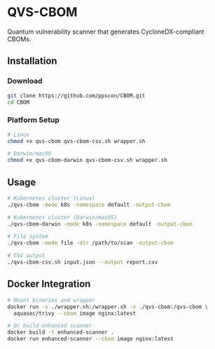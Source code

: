 # QVS-CBOM

Quantum vulnerability scanner that generates CycloneDX-compliant CBOMs.

## Installation

### Download
```bash
git clone https://github.com/ppscon/CBOM.git
cd CBOM
```

### Platform Setup
```bash
# Linux
chmod +x qvs-cbom qvs-cbom-csv.sh wrapper.sh

# Darwin/macOS
chmod +x qvs-cbom-darwin qvs-cbom-csv.sh wrapper.sh
```

## Usage

```bash
# Kubernetes cluster (Linux)
./qvs-cbom -mode k8s -namespace default -output-cbom

# Kubernetes cluster (Darwin/macOS)
./qvs-cbom-darwin -mode k8s -namespace default -output-cbom

# File system
./qvs-cbom -mode file -dir /path/to/scan -output-cbom

# CSV output
./qvs-cbom-csv.sh input.json --output report.csv
```

## Docker Integration

```bash
# Mount binaries and wrapper
docker run -v ./wrapper.sh:/wrapper.sh -v ./qvs-cbom:/qvs-cbom \
  aquasec/trivy --cbom image nginx:latest

# Or build enhanced scanner
docker build -t enhanced-scanner .
docker run enhanced-scanner --cbom image nginx:latest
```

